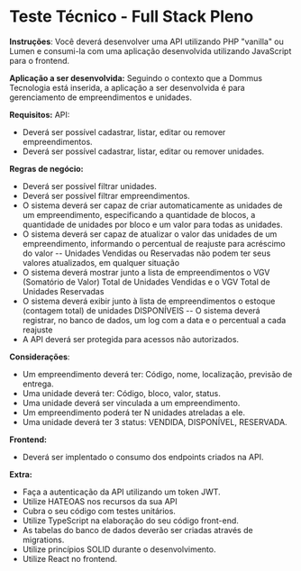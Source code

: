 # Teste Técnico - Full Stack Pleno

**Instruções**:
Você deverá desenvolver uma API utilizando PHP "vanilla" ou Lumen e consumi-la com uma aplicação desenvolvida utilizando JavaScript para o frontend.

**Aplicação a ser desenvolvida:**
Seguindo o contexto que a Dommus Tecnologia está inserida, a aplicação a ser desenvolvida é para gerenciamento de empreendimentos e unidades.

**Requisitos:**
API:
- Deverá ser possível cadastrar, listar, editar ou remover empreendimentos.
- Deverá ser possível cadastrar, listar, editar ou remover unidades.

**Regras de negócio:**
- Deverá ser possível filtrar unidades.
- Deverá ser possível filtrar empreendimentos.
- O sistema deverá ser capaz de criar automaticamente as unidades de um empreendimento, especificando a quantidade de blocos, a quantidade de unidades por bloco e um valor para todas as unidades.
- O sistema deverá ser capaz de atualizar o valor das unidades de um empreendimento, informando o percentual de reajuste para acréscimo do valor
-- Unidades Vendidas ou Reservadas não podem ter seus valores atualizados, em qualquer situação
- O sistema deverá mostrar junto a lista de empreendimentos o VGV (Somatório de Valor) Total de Unidades Vendidas e o VGV Total de Unidades Reservadas
- O sistema deverá exibir junto à lista de empreendimentos o estoque (contagem total) de unidades DISPONÍVEIS
-- O sistema deverá registrar, no banco de dados, um log com a data e o percentual a cada reajuste
- A API deverá ser protegida para acessos não autorizados.

**Considerações**:
- Um empreendimento deverá ter: Código, nome, localização, previsão de entrega.
- Uma unidade deverá ter: Código, bloco, valor, status.
- Uma unidade deverá ser vinculada a um empreendimento.
- Um empreendimento poderá ter N unidades atreladas a ele.
- Uma unidade deverá ter 3 status: VENDIDA, DISPONÍVEL, RESERVADA.

**Frontend:**
- Deverá ser implentado o consumo dos endpoints criados na API.

**Extra:**
- Faça a autenticação da API utilizando um token JWT.
- Utilize HATEOAS nos recursos da sua API
- Cubra o seu código com testes unitários.
- Utilize TypeScript na elaboração do seu código front-end.
- As tabelas do banco de dados deverão ser criadas através de migrations.
- Utilize princípios SOLID durante o desenvolvimento.
- Utilize React no frontend.
